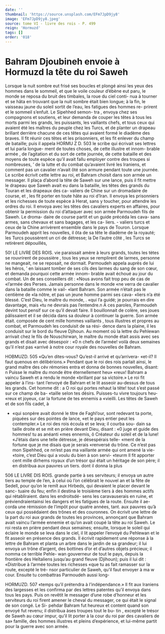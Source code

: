```yaml
---
date: ''
thumbnail: 'https://source.unsplash.com/EFm7JpD9jy8'
image: 'EFm7JpD9jy8.jpeg'
source: tome VI - livre des rois - P. 499
reign: 'Hormuzd'
tags: []
order: '018'
---
```


# Bahram Djoubineh envoie à Hormuzd la tête du roi Saweh

Lorsque la nuit sombre eut frisé ses boucles et plongé ainsi les yeux des hommes dans le sommeil, et que le voile couleur d’ébène eut paru, le monde se
reposa du bruit des timbales, la roue du ciel conti- nua à tourner et se hâta en trouvant que la nuit sombre était bien longue; à la fin, le vaisseau jaune
du soleil sortit de l’eau, les fatigues des hommes re-
prirent et le sommeil s’enfuit. Le Sipehhed semon-
tra , envoya chez ses compagnons et soutiens, et leur demanda de couper les têtes à tous les morts parmi
les grands, les puissants, les vaillants chefs, et tous ceux qui avaient été les maîtres du peuple chez les
Turcs, et de planter un drapeau brillant derrière chacune de ces têtes qui avaient formé le diadème
des braves. Il fit réunir ces têtes et les prisonniers,
et les fit enlever du champ de bataille; puis il appela
HORMU Z D. 503 le scribe qui écrivait ses lettres et lui parla longue-
ment de toutes choses, de cette illustre et innom- brable armée , de l’agitation et du sort de cette journée,
de cette bataille et des moyens de toute espèce qu’il avait fallu employer contre des troupes si nombreuses, ’ de la lutte et du combat qu’avaient livré les Iraniens,
et comment pas un cavalier n’avait ôté son armure pendant toute une journée.
Le scribe écrivit cette lettre au roi, et Bahram choisit dans son armée un messager. Il plaça d’abord
la tête de Saweh sur une lance, puis il fit mettre le drapeau que Saweh avait eu dans la bataille, les têtes des grands du Touran et les drapeaux des ca- valiers de Chine sur un dromadaire de course, et , les fit porter en toute hâte au roi d’Iran. Il envoya
les prisonniers et les richesses de toute espèce à Herat, sans y toucher, pour attendre les ordres du roi. Il envoya avec les têtes des cavaliers experts en affaires, pour obtenir la permission du roi d’attaquer avec son armée Parmoudeh fils de Saweh. Le droma- daire de course partit et un guide précéda les cava-
sans armes, sans chevaux et sans bagages, et les ca- liers. -
valiers turcs et ceux de la Chine arrivèrent ensemble dans le pays de Touron. Lorsque Parmoudeh apprit les nouvelles, il ôta de sa tête le diadème de la royauté; les Turcs poussèrent un cri de détresse; la
De l’autre côté , les Turcs se retirèrent dépouillés,

50! LE LIVRE DES ROIS.
vie paraissait amère à leurs grands, toutes les tètes
se rouvrirent de poussière , tous les yeux se remplirent de larmes, personne ne mangeait, ne se reposait, ne dormait. Parmoudeh appela auprès de lui les héros,
’ en laissant tomber de ses cils des larmes du sang de son cœur, et demanda pourquoi cette armée innom- brable avait échoué au jour du combat. Un de ses conseillers dit : «Nous avons fait trop peu de cas de «l’armée des Perses. Jamais personne dans le monde
«ne verra de cavalier dans la bataille comme le vail- «lant Bahram. Son armée n’était pas le centième de
«la nôtre, et pas un jeune homme parmi ses cava- «liers n’a été blessé. C’est Dieu, le maître du monde,
. «qui l’a guidé; je pourrais en dire davantage, mais «tu ne devrais pas l’entendre.n
A ces paroles, Parmoudeh devint tout pensif sur ce qu’il devait faire. Il bouillonnait de colère, ses joues pâlissaient et il se décida dans sa douleur à continuer la guerre. Son armée était. composée de
cent mille hommes vaillants , tous illustres et propres au combat, et Parmoudeh les conduisit de sa rési- dence dans la plaine, il les conduisit sur le bord du fleuve Djihoun.
Au moment où la lettre du Pehlewan arrivait chez le fils de Nouschirwan, le maître du monde était assis avec ses grands et disait avec désespoir : «0
n chefs de l’armée! voilà deux semaines qu’il n’est pas
«arrivé à notre cour royale des nouvelles de Bahram.

HOBMUZD. 505 «Qu’en dites-vous? Qu’est-il arrivé et qu’arrivera-
«et-il? Il faut quenous en délibérions.» Pendant que
le roi des rois parlait ainsi, le grand maître des cév rémonies entra et donna de bonnes nouvelles, disant:
n Puisse le maître du monde être éternellement heu»
«reux! Bahram a vaincu Saweh et a rendu le monde «brillant par sa victoire.» Le roi fit appeler à l’ins-
tant l’envoyé de Bahram et le lit asseoir au-dessus
de tous les grands. Cet homme dit : a O roi qui portes rehaut la tête! tout s’est passé sur ce champ de ba-
«taille selon tes désirs. Puisses-tu vivre toujours heu- «reux et joyeux, car la fortune de tes ennemis a «vieilli. Les têtes de Saweh et de son fils cadet, à

- «qui sonpère avait donné le titre de Faghl’our, sont redevant ta porte, piquées sur des pointes de lance, «et le pays entier peut les contempler.»
  Le roi des rois écoula et se leva; il courba sou- dain sa taille droite et se mit en prière devant Dieu, disant : «0 juge et guide des hommes! tu as anéanti «mes ennemis, ô Créateur du soleil et de la lune! «J’étais dans une telle détresse, je désespérais telle-
  «ment de la fortune que je me disais que je serais «renversé du trône. Ce n’est pas mon Sipehhed, ce
  nn’est pas ma vaillante armée qui ont amené la vie-
  «toire, c’est Dieu qui a voulu du bien à son servi- «teurm Il fit apporter cent mille dirhems royaux d’un trésor qui était un héritage de son père; il en
  distribua aux pauvres un tiers. dont il donna la plus

506 LE LIVRE DIS ROIS.
grande partie à ses serviteurs; il envoya un autre tiers au temple de l’en, à celui où l’on célébrait le
nouvel an et la fête de Sedell, pour qu’on le remît
aux Hirbeds, qui devaient le placer devant le sanc- tuaire du feu; enfin il destina le troisième tiers à des
hommes actifs qui rétabliraient. dans les endroitsdé- sens les caravauserais en ruine, et préviendraientainsi les dangers et les fatigues de la route. Ensuite il ae- corda une rémission de l’impôt pour quatre années,
tant. aux pauvres qu’à ceux qui possédaient des trônes
et des couronnes.
On écrivit une lettre de la part du roi aux grands de toutes les provinces, annonçant que Bahram avait vaincu l’armée ennemie et qu’on avait coupé la tête
au roi Saweh. Le roi resta en prière pendant deux semaines; ensuite, lorsque le soleil qui éclaire le monde se leva dans le ciel, il lit appeler l’envoyé du Pehlewan et le fit asseoir en présence des grands. Il écrivit rapidement une réponse à la lettre de Bahram
et planta un arbre dans le jardin de sa grandeur; il lui envoya un trône d’argent, des bottines d’or et
d’autres objets précieux; il nomma ce terrible Pehle-
wan gouverneur de tout le pays, depuis la frontière des Heîtaliens jusqu’au grand fleuve (Djihoun); puis
il lui dit : «Distribue à l’armée toutes les richesses
«que tu as fait ramasser sur la route, excepté le tré-
nsor particulier de Saweh, qu’il faut envoyer à ma
w cour. Ensuite tu combattras Parmoudeh aussi long-

HORMUZD. 507 «temps qu’il prétendra à l’indépendance.» Il fit aux
Iraniens des largesses et les confirma par des lettres patentes qu’il envoya dans tous les pays.
Puis on revêtit le messager d’une robe d’honneur
et les serviteurs du roi firent amener le cheval du messager, ce qui était le signal de son congé. Le Si-
pehdar Bahram fut heureux et content quand son envoyé fut revenu; il distribua àses troupes tout le bu-
tin , excepté le trésor de Saweh au cœur impur, qu’il
lit porter à la cour du roi par des cavaliers de sa» famille, des hommes illustres et pleins d’expérience,
et lui-même partit pour la guerre avec son armée.
